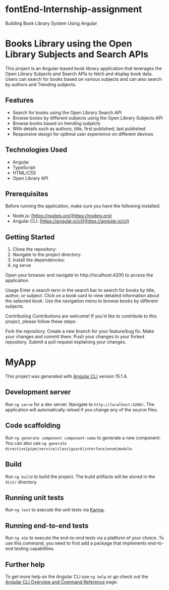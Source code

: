 
# fontEnd-Internship-assignment
Building Book Library System Using Angular
# Books Library using the Open Library Subjects and Search APIs

This project is an Angular-based book library application that leverages the Open Library Subjects and Search APIs to fetch and display book data. Users can search for books based on various subjects and can also search by authors and Trending subjects.

## Features

- Search for books using the Open Library Search API
- Browse books by different subjects using the Open Library Subjects API
- Browse books based on trending subjects
- With details such as authors, title, first published, last published
- Responsive design for optimal user experience on different devices

## Technologies Used

- Angular
- TypeScript
- HTML/CSS
- Open Library API

## Prerequisites

Before running the application, make sure you have the following installed:

- Node.js: [https://nodejs.org](https://nodejs.org)
- Angular CLI: [https://angular.io/cli](https://angular.io/cli)

## Getting Started

1. Clone the repository:
2. Navigate to the project directory:
3. Install the dependencies:
4. ng serve

Open your browser and navigate to http://localhost:4200 to access the application

Usage
Enter a search term in the search bar to search for books by title, author, or subject.
Click on a book card to view detailed information about the selected book.
Use the navigation menu to browse books by different subjects.



Contributing
Contributions are welcome! If you'd like to contribute to this project, please follow these steps:

Fork the repository.
Create a new branch for your feature/bug fix.
Make your changes and commit them.
Push your changes to your forked repository.
Submit a pull request explaining your changes.

# MyApp

This project was generated with [Angular CLI](https://github.com/angular/angular-cli) version 15.1.4.

## Development server

Run `ng serve` for a dev server. Navigate to `http://localhost:4200/`. The application will automatically reload if you change any of the source files.

## Code scaffolding

Run `ng generate component component-name` to generate a new component. You can also use `ng generate directive|pipe|service|class|guard|interface|enum|module`.

## Build

Run `ng build` to build the project. The build artifacts will be stored in the `dist/` directory.

## Running unit tests

Run `ng test` to execute the unit tests via [Karma](https://karma-runner.github.io).

## Running end-to-end tests

Run `ng e2e` to execute the end-to-end tests via a platform of your choice. To use this command, you need to first add a package that implements end-to-end testing capabilities.

## Further help

To get more help on the Angular CLI use `ng help` or go check out the [Angular CLI Overview and Command Reference](https://angular.io/cli) page.

